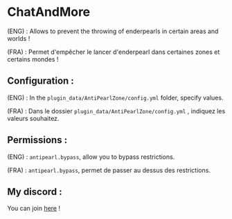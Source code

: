 # ChatAndMore
  
<p>(ENG) : Allows to prevent the throwing of enderpearls in certain areas and worlds ! </p>  
<p>(FRA) : Permet d'empêcher le lancer d'enderpearl dans certaines zones et certains mondes ! </p>  

## Configuration :

(ENG) : In the `plugin_data/AntiPearlZone/config.yml` folder, specify values.

(FRA) : Dans le dossier `plugin_data/AntiPearlZone/config.yml` , indiquez les valeurs souhaitez.  

## Permissions :

(ENG) : `antipearl.bypass`, allow you to bypass restrictions.

(FRA) : `antipearl.bypass`, permet de passer au dessus des restrictions.

## My discord :

You can join <a href="https://discord.gg/NkZu7DNKEn">here</a> !
